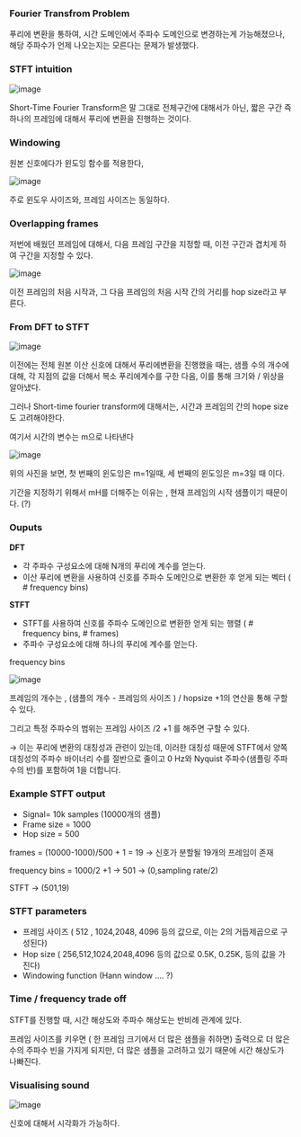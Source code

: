 ### Fourier Transfrom Problem

푸리에 변환을 통하여, 시간 도메인에서 주파수 도메인으로 변경하는게 가능해졌으나, 해당 주파수가 언제 나오는지는 모른다는 문제가 발생했다.

### STFT intuition

![image](https://github.com/meowmoeww/Sound-Of-AI/assets/89447043/88ae8f38-c4fb-446e-b43a-6dc722438ccf)

Short-Time Fourier Transform은 말 그대로 전체구간에 대해서가 아닌, 짧은 구간 즉 하나의 프레임에 대해서 푸리에 변환을 진행하는 것이다. 

### Windowing

원본 신호에다가 윈도잉 함수를 적용한다,

![image](https://github.com/meowmoeww/Sound-Of-AI/assets/89447043/b15e0d98-0668-42ef-89e0-eb394e3a0e9d)

주로 윈도우 사이즈와, 프레임 사이즈는 동일하다. 

### Overlapping frames

저번에 배웠던 프레임에 대해서, 다음 프레임 구간을 지정할 때, 이전 구간과 겹치게 하여 구간을 지정할 수 있다.

![image](https://github.com/meowmoeww/Sound-Of-AI/assets/89447043/bc3247bd-e052-4233-a678-df320193581e)

이전 프레임의 처음 시작과, 그 다음 프레임의 처음 시작 간의 거리를 hop size라고 부른다. 

### From DFT to STFT

![image](https://github.com/meowmoeww/Sound-Of-AI/assets/89447043/d002b995-6ddc-4701-b245-be223083ca7d)

이전에는 전체 원본 이산 신호에 대해서 푸리에변환을 진행했을 때는, 샘플 수의 개수에 대해, 각 지점의 값을 더해서 복소 푸리에계수를 구한 다음, 이를 통해 크기와 / 위상을 알아냈다. 

그러나 Short-time fourier transform에 대해서는, 시간과 프레임의 간의 hope size도 고려해야한다. 

여기서 시간의 변수는 m으로 나타낸다

![image](https://github.com/meowmoeww/Sound-Of-AI/assets/89447043/94153520-ea91-4081-916f-8764a9c04061)

위의 사진을 보면, 첫 번째의 윈도잉은 m=1일때, 세 번째의 윈도잉은 m=3일 때 이다.

기간을 지정하기 위해서 mH를 더해주는 이유는 , 현재 프레임의 시작 샘플이기 때문이다. (?)

### Ouputs

**DFT**

- 각 주파수 구성요소에 대해 N개의 푸리에 계수를 얻는다.
- 이산 푸리에 변환을 사용하여 신호를 주파수 도메인으로 변환한 후 얻게 되는 벡터 ( # frequency bins)

**STFT**

- STFT를 사용하여 신호를 주파수 도메인으로 변환한 얻게 되는 행렬 ( # frequency bins, # frames)
- 주파수 구성요소에 대해 하나의 푸리에 계수를 얻는다.

frequency bins

![image](https://github.com/meowmoeww/Sound-Of-AI/assets/89447043/5c84d478-dd1f-466d-9463-196b742bc1f1)

프레임의 개수는 , (샘플의 개수 - 프레임의 사이즈 ) / hopsize +1의 연산을 통해 구할 수 있다.

그리고 특정 주파수의 범위는 프레임 사이즈 /2 +1 를 해주면 구할 수 있다. 

→ 이는 푸리에 변환의 대칭성과 관련이 있는데, 이러한 대칭성 때문에 STFT에서 양쪽 대칭성의 주파수 바이너리 수를 절반으로 줄이고 0 Hz와 Nyquist 주파수(샘플링 주파수의 반)를 포함하여 1을 더합니다. 

### Example STFT output

- Signal= 10k samples (10000개의 샘플)
- Frame size = 1000
- Hop size = 500

frames = (10000-1000)/500 + 1 = 19 → 신호가 분할될 19개의 프레임이 존재 

frequency bins = 1000/2 +1 → 501 → (0,sampling rate/2)

STFT → (501,19)

### STFT parameters

- 프레임 사이즈 ( 512 , 1024,2048, 4096 등의 값으로, 이는 2의 거듭제곱으로 구성된다)
- Hop size ( 256,512,1024,2048,4096 등의 값으로 0.5K, 0.25K, 등의 값을 가진다)
- Windowing function (Hann window …. ?)

### Time / frequency trade off

STFT를 진행할 때, 시간 해상도와 주파수 해상도는 반비례 관계에 있다.

프레임 사이즈를 키우면 ( 한 프레임 크기에서 더 많은 샘플을 취하면) 출력으로 더 많은 수의 주파수 빈을 가지게 되지만, 더 많은 샘플을 고려하고 있기 때문에 시간 해상도가 나빠진다. 

### Visualising sound

![image](https://github.com/meowmoeww/Sound-Of-AI/assets/89447043/5bd6efb0-ecc6-424c-a532-1eaebbe3e6c0)

신호에 대해서 시각화가 가능하다. 

